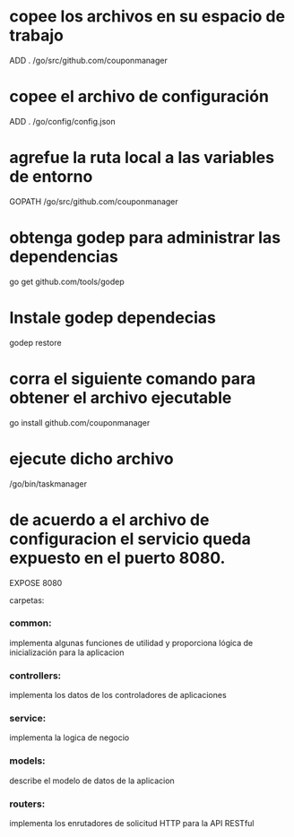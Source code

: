 # copee los archivos en su espacio de trabajo
ADD . /go/src/github.com/couponmanager

# copee el archivo de configuración
ADD . /go/config/config.json

# agrefue la ruta local a las variables de entorno
GOPATH /go/src/github.com/couponmanager

# obtenga godep para administrar las dependencias
go get github.com/tools/godep

# Instale godep dependecias
godep restore 

# corra el siguiente comando para obtener el archivo ejecutable
go install github.com/couponmanager

# ejecute dicho archivo
/go/bin/taskmanager

# de acuerdo a el archivo de configuracion el servicio queda expuesto en el puerto 8080.
EXPOSE 8080


carpetas:

### common:
 implementa algunas funciones de utilidad y proporciona lógica de inicialización para la aplicacion
### controllers: 
 implementa los datos de los controladores de aplicaciones 
### service: 
 implementa la logica de negocio
### models: 
 describe el modelo de datos de la aplicacion
### routers: 
  implementa los enrutadores de solicitud HTTP para la API RESTful

